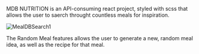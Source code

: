 MDB NUTRITION is an API-consuming react project, styled with scss that allows the user to saerch throught countless meals for inspiration.

![MealDBSearch1](https://user-images.githubusercontent.com/106308876/175346343-395afbe5-e7a0-4081-a420-8ad63d746140.gif)

The Random Meal features allows the user to generate a new, random meal idea, as well as the recipe for that meal.
